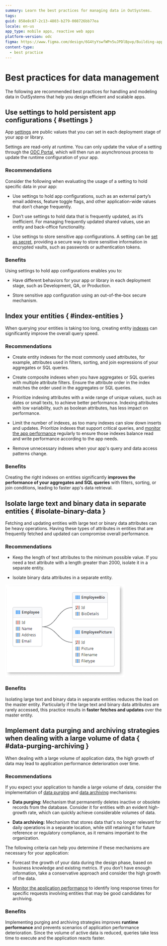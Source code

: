 ```yaml
---
summary: Learn the best practices for managing data in OutSystems.
tags:
guid: 858e8c87-2c13-4803-b279-008726bb77ea
locale: en-us
app_type: mobile apps, reactive web apps
platform-version: odc
figma: https://www.figma.com/design/6G4tyYswfWPn5uJPDlBpvp/Building-apps?node-id=5969-642
content-type:
  - best practice
---
```


# Best practices for data management

The following are recommended best practices for handling and modeling data in OutSystems that help you design efficient and scalable apps.

## Use settings to hold persistent app configurations { #settings }

App [settings](../../../manage-platform-app-lifecycle/configuration-management.md#managing-settings) are public values that you can set in each deployment stage of your app or library.

Settings are read-only at runtime. You can only update the value of a setting through the [ODC Portal](../../../getting-started/overview-portal-studio.md#odc-portal), which will then run an asynchronous process to update the runtime configuration of your app.

### Recommendations

Consider the following when evaluating the usage of a setting to hold specific data in your app:

* Use settings to hold app configurations, such as an external party’s email address, feature toggle flags, and other application-wide values that don’t change frequently.

* Don’t use settings to hold data that is frequently updated, as it’s inefficient. For managing frequently updated shared values, use an entity and back-office functionality.

* Use settings to store sensitive app configurations. A setting can be [set as secret](../../../security/set-as-secret.md), providing a secure way to store sensitive information in encrypted vaults, such as passwords or authentication tokens.

### Benefits

Using settings to hold app configurations enables you to:

* Have different behaviors for your app or library in each deployment stage, such as Development, QA, or Production.

* Store sensitive app configuration using an out-of-the-box secure mechanism.

## Index your entities { #index-entities }

When querying your entities is taking too long, creating entity [indexes](../modeling/entity.md#indexes) can significantly improve the overall query speed.

### Recommendations

* Create entity indexes for the most commonly used attributes, for example, attributes used in filters, sorting, and join expressions of your aggregates or SQL queries.

* Create composite indexes when you have aggregates or SQL queries with multiple attribute filters. Ensure the attribute order in the index matches the order used in the aggregates or SQL queries.

* Prioritize indexing attributes with a wide range of unique values, such as dates or small texts, to achieve better performance. Indexing attributes with low variability, such as boolean attributes, has less impact on performance. 

* Limit the number of indexes, as too many indexes can slow down inserts and updates. Prioritize indexes that support critical queries, and [monitor the app performance](../../../monitor-and-troubleshoot/app-health.md) regularly to ensure those indexes balance read and write performance according to the app needs.

* Remove unnecessary indexes when your app's query and data access patterns change.

### Benefits

Creating the right indexes on entities significantly **improves the performance of your aggregates and SQL queries** with filters, sorting, or join conditions, leading to faster app's data retrieval.

## Isolate large text and binary data in separate entities { #isolate-binary-data }

Fetching and updating entities with large text or binary data attributes can be heavy operations. Having these types of attributes in entities that are frequently fetched and updated can compromise overall performance.

### Recommendations

* Keep the length of text attributes to the minimum possible value. If you need a text attribute with a length greater than 2000, isolate it in a separate entity.

* Isolate binary data attributes in a separate entity.

![Data model showing large text and binary data attributes isolated in separate entities.](images/best-practice-binary-data-odcs.png "Isolate large text and binary data in separate entities")

### Benefits

Isolating large text and binary data in separate entities reduces the load on the master entity. Particularly if the large text and binary data attributes are rarely accessed, this practice results in **faster fetches and updates** over the master entity.

## Implement data purging and archiving strategies when dealing with a large volume of data { #data-purging-archiving }

When dealing with a large volume of application data, the high growth of data may lead to application performance deterioration over time.

### Recommendations

If you expect your application to handle a large volume of data, consider the implementation of [data purging](data-purging.md) and [data archiving](data-archiving.md) mechanisms:

* **Data purging:** Mechanism that permanently deletes inactive or obsolete records from the database. Consider it for entities with an evident high-growth rate, which can quickly achieve considerable volumes of data.

* **Data archiving:** Mechanism that stores data that's no longer relevant for daily operations in a separate location, while still retaining it for future reference or regulatory compliance, as it remains important to the organization.

The following criteria can help you determine if these mechanisms are necessary for your application:

* Forecast the growth of your data during the design phase, based on business knowledge and existing metrics. If you don’t have enough information, take a conservative approach and consider the high growth of the data.

* [Monitor the application performance](../../../monitor-and-troubleshoot/app-health.md) to identify long response times for specific requests involving entities that may be good candidates for archiving.

### Benefits

Implementing purging and archiving strategies improves **runtime performance** and prevents scenarios of application performance deterioration. Since the volume of active data is reduced, queries take less time to execute and the application reacts faster.
